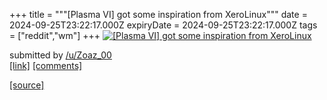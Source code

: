 +++
title = """[Plasma VI] got some inspiration from XeroLinux"""
date = 2024-09-25T23:22:17.000Z
expiryDate = 2024-09-25T23:22:17.000Z
tags = ["reddit","wm"]
+++
[![[Plasma VI] got some inspiration from XeroLinux](https://preview.redd.it/z0wvt975h1rd1.png?width=640&crop=smart&auto=webp&s=52829fabebf797dc4bf8044e8a18e83d367806cc "[Plasma VI] got some inspiration from XeroLinux")](https://www.reddit.com/r/unixporn/comments/1fpibpy/plasma_vi_got_some_inspiration_from_xerolinux/)

submitted by [/u/Zoaz\_00](https://www.reddit.com/user/Zoaz_00)  
[\[link\]](https://i.redd.it/z0wvt975h1rd1.png) [\[comments\]](https://www.reddit.com/r/unixporn/comments/1fpibpy/plasma_vi_got_some_inspiration_from_xerolinux/)

[[source]](https://www.reddit.com/r/unixporn/comments/1fpibpy/plasma_vi_got_some_inspiration_from_xerolinux/)
